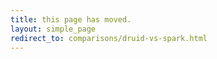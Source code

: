 ```yaml
---
title: this page has moved.
layout: simple_page
redirect_to: comparisons/druid-vs-spark.html
---
```

